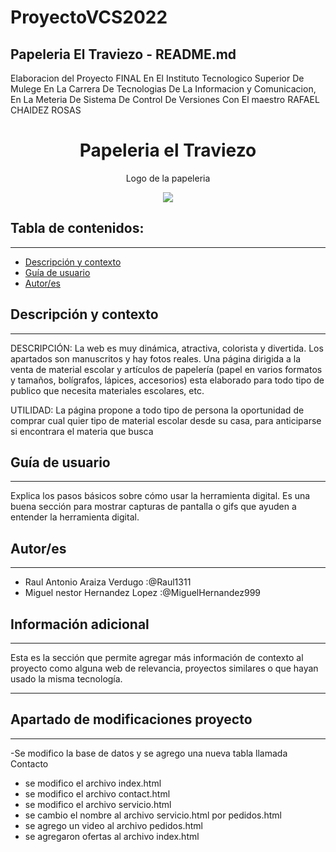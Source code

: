 # ProyectoVCS2022
## Papeleria El Traviezo - README.md
Elaboracion del Proyecto FINAL  En El Instituto Tecnologico Superior De Mulege En La Carrera De Tecnologias De La Informacion y Comunicacion, En La Meteria De Sistema De Control De Versiones Con El maestro RAFAEL CHAIDEZ ROSAS

<h1 align="center"> Papeleria el Traviezo</h1>
<p align="center"> Logo de la papeleria</p>
<p align="center"><img src="https://user-images.githubusercontent.com/91574566/206925316-1e37bcba-c761-41f6-8aac-9d587a30c20e.png"/></p> 

## Tabla de contenidos:
---

- [Descripción y contexto](#descripción-y-contexto)
- [Guía de usuario](#guía-de-usuario)
- [Autor/es](#autores)



## Descripción y contexto
---
DESCRIPCIÓN: La web es muy dinámica, atractiva, colorista y divertida. Los apartados son manuscritos y hay fotos reales. Una página dirigida a la venta de material escolar y artículos de papelería (papel en varios formatos y tamaños, bolígrafos, lápices, accesorios) esta elaborado para  todo tipo de publico que necesita materiales escolares, etc.

UTILIDAD: La página propone a todo tipo de persona la oportunidad de comprar cual quier tipo de material escolar desde su casa, para anticiparse si encontrara el materia que busca


## Guía de usuario
---
Explica los pasos básicos sobre cómo usar la herramienta digital. Es una buena sección para mostrar capturas de pantalla o gifs que ayuden a entender la herramienta digital.
 	

## Autor/es
---
- Raul Antonio Araiza Verdugo :@Raul1311
- Miguel nestor Hernandez Lopez :@MiguelHernandez999

## Información adicional
---
Esta es la sección que permite agregar más información de contexto al proyecto como alguna web de relevancia, proyectos similares o que hayan usado la misma tecnología.


---
## Apartado de modificaciones proyecto
---
-Se modifico la base de datos y se agrego una nueva tabla llamada Contacto
- se modifico el archivo index.html
- se modifico el archivo contact.html
- se modifico el archivo servicio.html 
- se cambio el nombre al archivo servicio.html por pedidos.html
- se agrego un video al archivo pedidos.html
- se agregaron ofertas al archivo index.html
